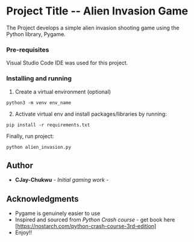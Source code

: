 # Project Title -- Alien Invasion Game

The Project develops a simple alien invasion shooting game using the Python library, Pygame.


### Pre-requisites

Visual Studio Code IDE was used for this project.


### Installing and running

1. Create a virtual environment (optional)
```
python3 -m venv env_name
```

2. Activate virtual env and install packages/libraries by running:
```
pip install -r requirements.txt
```

Finally, run project:
```
python alien_invasion.py
```

## Author

* **CJay-Chukwu** - *Initial gaming work* -


## Acknowledgments

* Pygame is genuinely easier to use
* Inspired and sourced from *Python Crash course* - get book here 
[https://nostarch.com/python-crash-course-3rd-edition]
* Enjoy!!